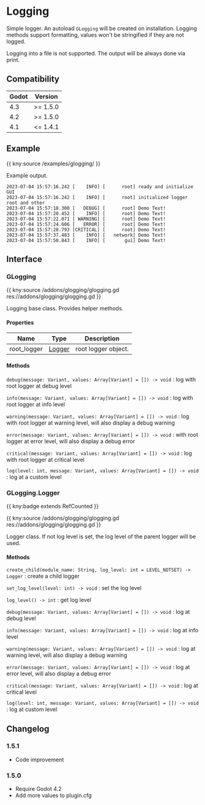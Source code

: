 # Logging

Simple logger. An autoload `GLogging` will be created on installation.
Logging methods support formatting, values won't be stringified if they are not logged.

Logging into a file is not supported. The output will be always done via print.

## Compatibility

| Godot | Version  |
|-------|----------|
| 4.3   | >= 1.5.0 |
| 4.2   | >= 1.5.0 |
| 4.1   | <= 1.4.1 |

## Example

{{ kny:source /examples/glogging/ }}

Example output.

```
2023-07-04 15:57:16.242 [    INFO] [      root] ready and initialize GUI
2023-07-04 15:57:16.242 [    INFO] [      root] initialized logger root and other
2023-07-04 15:57:18.300 [   DEBUG] [      root] Demo Text!
2023-07-04 15:57:20.452 [    INFO] [      root] Demo Text!
2023-07-04 15:57:22.071 [ WARNING] [      root] Demo Text!
2023-07-04 15:57:24.606 [   ERROR] [      root] Demo Text!
2023-07-04 15:57:28.793 [CRITICAL] [      root] Demo Text!
2023-07-04 15:57:37.483 [    INFO] [   network] Demo Text!
2023-07-04 15:57:50.843 [    INFO] [       gui] Demo Text!
```

## Interface

### GLogging

{{ kny:source /addons/glogging/glogging.gd res://addons/glogging/glogging.gd }}

Logging base class. Provides helper methods.

#### Properties

| Name        | Type                      | Description         |
|-------------|---------------------------|---------------------|
| root_logger | [Logger](#glogginglogger) | root logger object. |

#### Methods

`debug(message: Variant, values: Array[Variant] = []) -> void`
:     log with root logger at debug level

`info(message: Variant, values: Array[Variant] = []) -> void`
:     log with root logger at info level

`warning(message: Variant, values: Array[Variant] = []) -> void`
:     log with root logger at warning level, will also display a debug warning

`error(message: Variant, values: Array[Variant] = []) -> void`
:     with root logger at error level, will also display a debug error

`critical(message: Variant, values: Array[Variant] = []) -> void`
:     log with root logger at critical level

`log(level: int, message: Variant, values: Array[Variant] = []) -> void`
:     log at a custom level

### GLogging.Logger

{{ kny:badge extends RefCounted }}

{{ kny:source /addons/glogging/glogging.gd res://addons/glogging/glogging.gd }}

Logger class.
If not log level is set, the log level of the parent logger will be used.

#### Methods

`create_child(module_name: String, log_level: int = LEVEL_NOTSET) -> Logger`
:     create a child logger

`set_log_level(level: int) -> void`
:     set the log level

`log_level() -> int`
:     get log level

`debug(message: Variant, values: Array[Variant] = []) -> void`
:     log at debug level

`info(message: Variant, values: Array[Variant] = []) -> void`
:     log at info level

`warning(message: Variant, values: Array[Variant] = []) -> void`
:     log at warning level, will also display a debug warning

`error(message: Variant, values: Array[Variant] = []) -> void`
:     log at error level, will also display a debug error

`critical(message: Variant, values: Array[Variant] = []) -> void`
:     log at critical level

`log(level: int, message: Variant, values: Array[Variant] = []) -> void`
:     log at custom level

## Changelog

### 1.5.1

- Code improvement

### 1.5.0

- Require Godot 4.2
- Add more values to plugin.cfg
